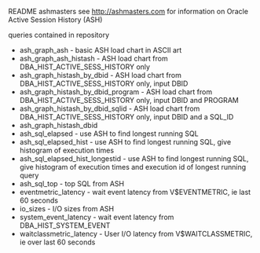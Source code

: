   README ashmasters
    see http://ashmasters.com for information on
    Oracle Active Session History (ASH)

queries contained in repository

* ash_graph_ash - basic ASH load chart in ASCII art
* ash_graph_ash_histash - ASH load chart from DBA_HIST_ACTIVE_SESS_HISTORY only
* ash_graph_histash_by_dbid - ASH load chart from DBA_HIST_ACTIVE_SESS_HISTORY only, input DBID
* ash_graph_histash_by_dbid_program - ASH load chart from DBA_HIST_ACTIVE_SESS_HISTORY only, input DBID and PROGRAM
* ash_graph_histash_by_dbid_sqlid - ASH load chart from DBA_HIST_ACTIVE_SESS_HISTORY only, input DBID and a SQL_ID
* ash_graph_histash_dbid 
* ash_sql_elapsed - use ASH to find longest running SQL
* ash_sql_elapsed_hist - use ASH to find longest running SQL, give histogram of execution times
* ash_sql_elapsed_hist_longestid - use ASH to find longest running SQL, give histogram of execution times and execution id of longest running query
* ash_sql_top - top SQL from ASH
* eventmetric_latency - wait event latency from V$EVENTMETRIC, ie last 60 seconds
* io_sizes - I/O sizes from ASH
* system_event_latency - wait event latency from DBA_HIST_SYSTEM_EVENT 
* waitclassmetric_latency - User I/O  latency from V$WAITCLASSMETRIC, ie  over last 60 seconds

